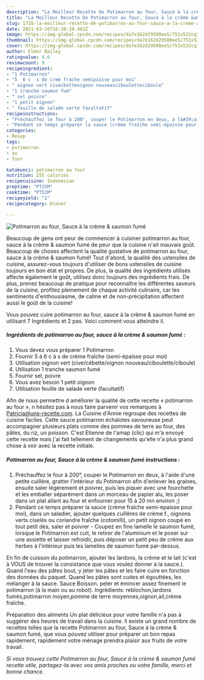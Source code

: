 ```yaml
---
description: "La Meilleur Recette De Potimarron au four, Sauce à la crème &amp;amp; saumon fumé"
title: "La Meilleur Recette De Potimarron au four, Sauce à la crème &amp;amp; saumon fumé"
slug: 1718-la-meilleur-recette-de-potimarron-au-four-sauce-a-la-creme-and-amp-saumon-fume
date: 2021-03-16T16:38:19.461Z
image: https://img-global.cpcdn.com/recipes/da7e162d29500ee5/751x532cq70/potimarron-au-four-sauce-a-la-creme-saumon-fume-photo-principale-de-la-recette.jpg
thumbnail: https://img-global.cpcdn.com/recipes/da7e162d29500ee5/751x532cq70/potimarron-au-four-sauce-a-la-creme-saumon-fume-photo-principale-de-la-recette.jpg
cover: https://img-global.cpcdn.com/recipes/da7e162d29500ee5/751x532cq70/potimarron-au-four-sauce-a-la-creme-saumon-fume-photo-principale-de-la-recette.jpg
author: Elmer Bailey
ratingvalue: 4.6
reviewcount: 9
recipeingredient:
- "1 Potimarron"
- "5  6 c  s de crme frache semipaisse pour moi"
- " oignon vert civecbetteoignon nouveaucibouletteciboule"
- "1 tranche saumon fum"
- " sel poivre"
- "1 petit oignon"
- " feuille de salade verte facultatif"
recipeinstructions:
- "Préchauffez le four à 200°, couper le Potimarron en deux, à l&#39;aide d&#39;une petite cuillère, gratter l&#39;intérieur du Potimarron afin d&#39;enlever les graines, ensuite saler légèrement et poivrer, puis les piquer avec une fourchette et les emballer séparément dans un morceau de papier alu, les poser dans un plat allant au four et enfourner pour 15 à 20 mn environ ;)"
- "Pendant ce temps préparer la sauce (crème fraîche semi-épaisse pour moi), dans un saladier, ajouter quelques cuillères de crème f., oignons verts ciselés ou coriandre fraîche (cotomilli), un petit oignon coupé en tout petit dés, saler et poivrer Coupez en fine lamelle le saumon fumé, lorsque le Potimarron est cuit, le retirer de l&#39;aluminium et le poser sur une assiette et laisser refroidir, puis déposer un petit peu de crème aux herbes à l&#39;intérieur puis les lamelles de saumon fumé par-dessus."
categories:
- Resep
tags:
- potimarron
- au
- four

katakunci: potimarron au four 
nutrition: 255 calories
recipecuisine: Indonesian
preptime: "PT25M"
cooktime: "PT51M"
recipeyield: "2"
recipecategory: Dinner

---
```



![Potimarron au four, Sauce à la crème &amp; saumon fumé](https://img-global.cpcdn.com/recipes/da7e162d29500ee5/751x532cq70/potimarron-au-four-sauce-a-la-creme-saumon-fume-photo-principale-de-la-recette.jpg)

Beaucoup de gens ont peur de commencer à cuisiner potimarron au four, sauce à la crème &amp; saumon fumé de peur que la cuisine n'ait mauvais goût. Beaucoup de choses affectent la qualité gustative de potimarron au four, sauce à la crème &amp; saumon fumé! Tout d'abord, la qualité des ustensiles de cuisine, assurez-vous toujours d'utiliser de bons ustensiles de cuisine toujours en bon état et propres. De plus, la qualité des ingrédients utilisés affecte également le goût, utilisez donc toujours des ingrédients frais. De plus, prenez beaucoup de pratique pour reconnaître les différentes saveurs de la cuisine, profitez pleinement de chaque activité culinaire, car les sentiments d'enthousiasme, de calme et de non-précipitation affectent aussi le goût de la cuisine!

<!--inarticleads1-->

Vous pouvez cuire potimarron au four, sauce à la crème &amp; saumon fumé en utilisant 7 Ingrédients et 2 pas. Voici comment vous atteindre il.

##### Ingrédients de potimarron au four, sauce à la crème &amp; saumon fumé :

1. Vous devez vous préparer 1 Potimarron
1. Fournir 5 à 6 c à s de crème fraîche (semi-épaisse pour moi)
1. Utilisation  oignon vert (cive/cébette/oignon nouveau/ciboulette/ciboule)
1. Utilisation 1 tranche saumon fumé
1. Fournir  sel, poivre
1. Vous avez besoin 1 petit oignon
1. Utilisation  feuille de salade verte (facultatif)


Afin de nous permettre d améliorer la qualité de cette recette « potimarron au four », n hésitez pas à nous faire parvenir vos remarques à Patricia@une-recette.com. La Cuisine d&#39;Annie regroupe des recettes de cuisine faciles. Cette sauce potimarron échalotes savoureuse peut accompagner plusieurs plats comme des pommes de terre au four, des pâtes, du riz, un poisson. C&#39;est Etienne de l&#39;amap (clic) qui m&#39;a envoyé cette recette mais j&#39;ai fait tellement de changements qu&#39;elle n&#39;a plus grand chose à voir avec la recette initiale. 

<!--inarticleads2-->

##### Potimarron au four, Sauce à la crème &amp; saumon fumé instructions :

1. Préchauffez le four à 200°, couper le Potimarron en deux, à l&#39;aide d&#39;une petite cuillère, gratter l&#39;intérieur du Potimarron afin d&#39;enlever les graines, ensuite saler légèrement et poivrer, puis les piquer avec une fourchette et les emballer séparément dans un morceau de papier alu, les poser dans un plat allant au four et enfourner pour 15 à 20 mn environ ;)
1. Pendant ce temps préparer la sauce (crème fraîche semi-épaisse pour moi), dans un saladier, ajouter quelques cuillères de crème f., oignons verts ciselés ou coriandre fraîche (cotomilli), un petit oignon coupé en tout petit dés, saler et poivrer - Coupez en fine lamelle le saumon fumé, lorsque le Potimarron est cuit, le retirer de l&#39;aluminium et le poser sur une assiette et laisser refroidir, puis déposer un petit peu de crème aux herbes à l&#39;intérieur puis les lamelles de saumon fumé par-dessus.


En fin de cuisson du potimarron, ajouter les lardons, la crème et le lait (c&#39;est à VOUS de trouver la consistance que vous voulez donner à la sauce.). Quand l&#39;eau des pâtes bout, y jeter les pâtes et les faire cuire en fonction des données du paquet. Quand les pâtes sont cuites et égouttées, les mélanger à la sauce. Sauce Boisson. peler et émincer assez finement le potimarron (à la main ou au robot). Ingrédients: reblochon,lardons fumés,potimarron moyen,pomme de terre moyennes,oignon,ail,crème fraîche. 

<!--inarticleads1-->

<p>
Préparation des aliments Un plat délicieux pour votre famille n'a pas à suggérer des heures de travail dans la cuisine. Il existe un grand nombre de recettes telles que la recette Potimarron au four, Sauce à la crème &amp; saumon fumé, que vous pouvez utiliser pour préparer un bon repas rapidement, rapidement votre ménage prendra plaisir aux fruits de votre travail.
</p>

<p>
<i>Si vous trouvez cette Potimarron au four, Sauce à la crème &amp; saumon fumé recette utile, partagez-la avec vos amis proches ou votre famille, merci et bonne chance.</i>
</p>
